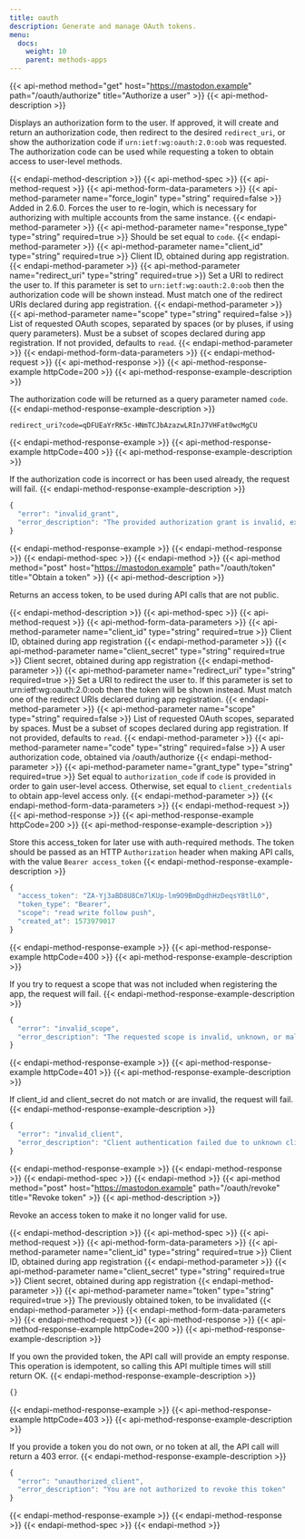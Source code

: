 ```yaml
---
title: oauth
description: Generate and manage OAuth tokens.
menu:
  docs:
    weight: 10
    parent: methods-apps
---
```


{{< api-method method="get" host="https://mastodon.example" path="/oauth/authorize" title="Authorize a user" >}}
{{< api-method-description >}}

Displays an authorization form to the user. If approved, it will create and return an authorization code, then redirect to the desired `redirect_uri`, or show the authorization code if `urn:ietf:wg:oauth:2.0:oob` was requested. The authorization code can be used while requesting a token to obtain access to user-level methods.

{{< endapi-method-description >}}
{{< api-method-spec >}}
{{< api-method-request >}}
{{< api-method-form-data-parameters >}}
{{< api-method-parameter name="force_login" type="string" required=false >}}
Added in 2.6.0. Forces the user to re-login, which is necessary for authorizing with multiple accounts from the same instance.
{{< endapi-method-parameter >}}
{{< api-method-parameter name="response_type" type="string" required=true >}}
Should be set equal to `code`.
{{< endapi-method-parameter >}}
{{< api-method-parameter name="client_id" type="string" required=true >}}
Client ID, obtained during app registration.
{{< endapi-method-parameter >}}
{{< api-method-parameter name="redirect_uri" type="string" required=true >}}
Set a URI to redirect the user to. If this parameter is set to `urn:ietf:wg:oauth:2.0:oob` then the authorization code will be shown instead. Must match one of the redirect URIs declared during app registration.
{{< endapi-method-parameter >}}
{{< api-method-parameter name="scope" type="string" required=false >}}
List of requested OAuth scopes, separated by spaces \(or by pluses, if using query parameters\). Must be a subset of scopes declared during app registration. If not provided, defaults to `read`.
{{< endapi-method-parameter >}}
{{< endapi-method-form-data-parameters >}}
{{< endapi-method-request >}}
{{< api-method-response >}}
{{< api-method-response-example httpCode=200 >}}
{{< api-method-response-example-description >}}

The authorization code will be returned as a query parameter named `code`.
{{< endapi-method-response-example-description >}}


```http
redirect_uri?code=qDFUEaYrRK5c-HNmTCJbAzazwLRInJ7VHFat0wcMgCU
```
{{< endapi-method-response-example >}}
{{< api-method-response-example httpCode=400 >}}
{{< api-method-response-example-description >}}

If the authorization code is incorrect or has been used already, the request will fail.
{{< endapi-method-response-example-description >}}


```javascript
{
  "error": "invalid_grant",
  "error_description": "The provided authorization grant is invalid, expired, revoked, does not match the redirection URI used in the authorization request, or was issued to another client."
}
```
{{< endapi-method-response-example >}}
{{< endapi-method-response >}}
{{< endapi-method-spec >}}
{{< endapi-method >}}
{{< api-method method="post" host="https://mastodon.example" path="/oauth/token" title="Obtain a token" >}}
{{< api-method-description >}}

Returns an access token, to be used during API calls that are not public.

{{< endapi-method-description >}}
{{< api-method-spec >}}
{{< api-method-request >}}
{{< api-method-form-data-parameters >}}
{{< api-method-parameter name="client_id" type="string" required=true >}}
Client ID, obtained during app registration
{{< endapi-method-parameter >}}
{{< api-method-parameter name="client_secret" type="string" required=true >}}
Client secret, obtained during app registration
{{< endapi-method-parameter >}}
{{< api-method-parameter name="redirect_uri" type="string" required=true >}}
Set a URI to redirect the user to. If this parameter is set to urn:ietf:wg:oauth:2.0:oob then the token will be shown instead. Must match one of the redirect URIs declared during app registration.
{{< endapi-method-parameter >}}
{{< api-method-parameter name="scope" type="string" required=false >}}
List of requested OAuth scopes, separated by spaces. Must be a subset of scopes declared during app registration. If not provided, defaults to `read`.
{{< endapi-method-parameter >}}
{{< api-method-parameter name="code" type="string" required=false >}}
A user authorization code, obtained via /oauth/authorize
{{< endapi-method-parameter >}}
{{< api-method-parameter name="grant_type" type="string" required=true >}}
Set equal to `authorization_code` if `code` is provided in order to gain user-level access. Otherwise, set equal to `client_credentials` to obtain app-level access only.
{{< endapi-method-parameter >}}
{{< endapi-method-form-data-parameters >}}
{{< endapi-method-request >}}
{{< api-method-response >}}
{{< api-method-response-example httpCode=200 >}}
{{< api-method-response-example-description >}}

Store this access_token for later use with auth-required methods. The token should be passed as an HTTP `Authorization` header when making API calls, with the value `Bearer access_token`
{{< endapi-method-response-example-description >}}


```javascript
{
  "access_token": "ZA-Yj3aBD8U8Cm7lKUp-lm9O9BmDgdhHzDeqsY8tlL0",
  "token_type": "Bearer",
  "scope": "read write follow push",
  "created_at": 1573979017
}
```
{{< endapi-method-response-example >}}
{{< api-method-response-example httpCode=400 >}}
{{< api-method-response-example-description >}}

If you try to request a scope that was not included when registering the app, the request will fail.
{{< endapi-method-response-example-description >}}


```javascript
{
  "error": "invalid_scope",
  "error_description": "The requested scope is invalid, unknown, or malformed."
}
```
{{< endapi-method-response-example >}}
{{< api-method-response-example httpCode=401 >}}
{{< api-method-response-example-description >}}

If client_id and client_secret do not match or are invalid, the request will fail.
{{< endapi-method-response-example-description >}}


```javascript
{
  "error": "invalid_client",
  "error_description": "Client authentication failed due to unknown client, no client authentication included, or unsupported authentication method."
}
```
{{< endapi-method-response-example >}}
{{< endapi-method-response >}}
{{< endapi-method-spec >}}
{{< endapi-method >}}
{{< api-method method="post" host="https://mastodon.example" path="/oauth/revoke" title="Revoke token" >}}
{{< api-method-description >}}

Revoke an access token to make it no longer valid for use.

{{< endapi-method-description >}}
{{< api-method-spec >}}
{{< api-method-request >}}
{{< api-method-form-data-parameters >}}
{{< api-method-parameter name="client_id" type="string" required=true >}}
Client ID, obtained during app registration
{{< endapi-method-parameter >}}
{{< api-method-parameter name="client_secret" type="string" required=true >}}
Client secret, obtained during app registration
{{< endapi-method-parameter >}}
{{< api-method-parameter name="token" type="string" required=true >}}
The previously obtained token, to be invalidated
{{< endapi-method-parameter >}}
{{< endapi-method-form-data-parameters >}}
{{< endapi-method-request >}}
{{< api-method-response >}}
{{< api-method-response-example httpCode=200 >}}
{{< api-method-response-example-description >}}

If you own the provided token, the API call will provide an empty response. This operation is idempotent, so calling this API multiple times will still return OK.
{{< endapi-method-response-example-description >}}


```javascript
{}
```
{{< endapi-method-response-example >}}
{{< api-method-response-example httpCode=403 >}}
{{< api-method-response-example-description >}}

If you provide a token you do not own, or no token at all, the API call will return a 403 error.
{{< endapi-method-response-example-description >}}


```javascript
{
  "error": "unauthorized_client",
  "error_description": "You are not authorized to revoke this token"
}
```
{{< endapi-method-response-example >}}
{{< endapi-method-response >}}
{{< endapi-method-spec >}}
{{< endapi-method >}}

